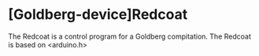 # [Goldberg-device]Redcoat
The Redcoat is a control program for a Goldberg compitation.
The Redcoat is based on <arduino.h>
